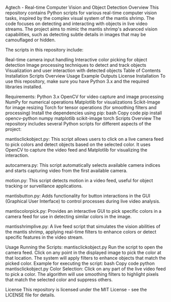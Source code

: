Agtech - Real-time Computer Vision and Object Detection
Overview
This repository contains Python scripts for various real-time computer vision tasks, inspired by the complex visual system of the mantis shrimp. The code focuses on detecting and interacting with objects in live video streams. The project aims to mimic the mantis shrimp's advanced vision capabilities, such as detecting subtle details in images that may be camouflaged or hidden.

The scripts in this repository include:

Real-time camera input handling
Interactive color picking for object detection
Image processing techniques to detect and track objects
Visualization and user interaction with detected objects
Table of Contents
Installation
Scripts Overview
Usage
Example Outputs
License
Installation
To use this repository, make sure you have Python 3.x and the required libraries installed.

Requirements:
Python 3.x
OpenCV for video capture and image processing
NumPy for numerical operations
Matplotlib for visualizations
Scikit-Image for image resizing
Torch for tensor operations (for smoothing filters and processing)
Install the dependencies using pip:
bash
Copy code
pip install opencv-python numpy matplotlib scikit-image torch
Scripts Overview
The repository includes several Python scripts for different aspects of the project:

mantisclickobject.py: This script allows users to click on a live camera feed to pick colors and detect objects based on the selected color. It uses OpenCV to capture the video feed and Matplotlib for visualizing the interaction.

autocamera.py: This script automatically selects available camera indices and starts capturing video from the first available camera.

motion.py: This script detects motion in a video feed, useful for object tracking or surveillance applications.

mantisbutton.py: Adds functionality for button interactions in the GUI (Graphical User Interface) to control processes during live video analysis.

mantiscolorpick.py: Provides an interactive GUI to pick specific colors in a camera feed for use in detecting similar colors in the image.

mantisshrimplive.py: A live feed script that simulates the vision abilities of the mantis shrimp, applying real-time filters to enhance colors or detect specific features in the video stream.

Usage
Running the Scripts:
mantisclickobject.py
Run the script to open the camera feed.
Click on any point in the displayed image to pick the color at that location.
The system will apply filters to enhance objects that match the picked color.
Example for executing the script:
bash
Copy code
python mantisclickobject.py
Color Selection:
Click on any part of the live video feed to pick a color.
The algorithm will use smoothing filters to highlight pixels that match the selected color and suppress others.

License
This repository is licensed under the MIT License - see the LICENSE file for details.

